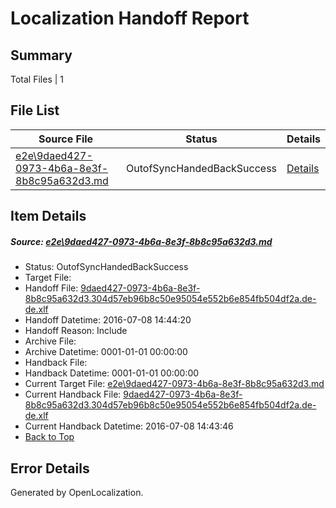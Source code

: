 # <a name='report-top'></a> Localization Handoff Report

## Summary
 Total Files | 1

## File List
 Source File | Status | Details 
 ----------- | ------ | ------- 
 [e2e\9daed427-0973-4b6a-8e3f-8b8c95a632d3.md](https://github.com/OpenLocalizationTestOrg/oltest/blob/4d094ab9f4ae2c0321917aed50ed9f5e060ecd9d/e2e/9daed427-0973-4b6a-8e3f-8b8c95a632d3.md) | OutofSyncHandedBackSuccess | [Details](#12bcf03d18bd02180f1a94a12944ed97d480ab4f7)

## Item Details
##### <a name='12bcf03d18bd02180f1a94a12944ed97d480ab4f7'></a> Source: [e2e\9daed427-0973-4b6a-8e3f-8b8c95a632d3.md](https://github.com/OpenLocalizationTestOrg/oltest/blob/4d094ab9f4ae2c0321917aed50ed9f5e060ecd9d/e2e/9daed427-0973-4b6a-8e3f-8b8c95a632d3.md)
* Status: OutofSyncHandedBackSuccess
* Target File: 
* Handoff File: [9daed427-0973-4b6a-8e3f-8b8c95a632d3.304d57eb96b8c50e95054e552b6e854fb504df2a.de-de.xlf](https://github.com/OpenLocalizationTestOrg/olhandoff-e2e/blob/239461a96bf8024da3fcec28c1bad0781d143f44/ol-handoff/OpenLocalizationTestOrg/oltest-dede-fly/ci/ht/9daed427-0973-4b6a-8e3f-8b8c95a632d3.304d57eb96b8c50e95054e552b6e854fb504df2a.de-de.xlf)
* Handoff Datetime: 2016-07-08 14:44:20
* Handoff Reason: Include
* Archive File: 
* Archive Datetime: 0001-01-01 00:00:00
* Handback File: 
* Handback Datetime: 0001-01-01 00:00:00
* Current Target File: [e2e\9daed427-0973-4b6a-8e3f-8b8c95a632d3.md](https://github.com/OpenLocalizationTestOrg/oltest-dede-fly/blob/60d2544e6cfd53399a8ae36fcf4909fb3f3a3db9/e2e/9daed427-0973-4b6a-8e3f-8b8c95a632d3.md)
* Current Handback File: [9daed427-0973-4b6a-8e3f-8b8c95a632d3.304d57eb96b8c50e95054e552b6e854fb504df2a.de-de.xlf](https://github.com/OpenLocalizationTestOrg/olhandback-e2e/blob/207791eb7727bd95bf461e1832092cc612de3ae9/ol-handback/OpenLocalizationTestOrg/oltest-dede-fly/ci/ht/9daed427-0973-4b6a-8e3f-8b8c95a632d3.304d57eb96b8c50e95054e552b6e854fb504df2a.de-de.xlf)
* Current Handback Datetime: 2016-07-08 14:43:46
* [Back to Top](#report-top)


## Error Details

Generated by OpenLocalization.
